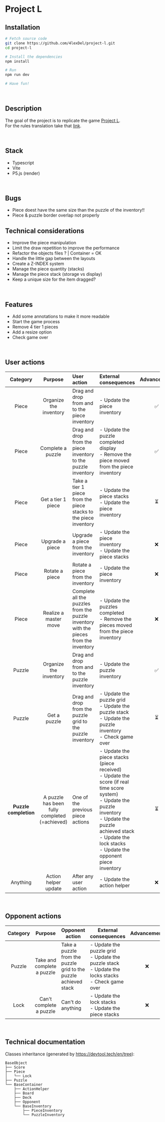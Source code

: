 # Project L

## Installation
```bash
# Fetch source code
git clone https://github.com/4lexDel/project-l.git
cd project-l
```
```bash
# Install the dependencies
npm install
```
```bash
# Run
npm run dev
```
```bash
# Have fun!
```

<br>

## Description
The goal of the project is to replicate the game [Project L](https://cdn.1j1ju.com/medias/82/ee/c6-project-l-rulebook.pdf).  
For the rules translation take that [link](https://biblio.brossard.ca/jeux_societe/regles/project_l_regles.pdf).

<br>

## Stack
- Typescript
- Vite
- P5.js (render)

<br>

## Bugs
- Piece doest have the same size than the puzzle of the inventory!!
- Piece & puzzle border overlap not properly

## Technical considerations
- Improve the piece manipulation
- Limit the draw repetition to improve the performance
- Refactor the objects files ? | Container = OK
- Handle the little gap between the layouts
- Create a Z-INDEX system
- Manage the piece quantity (stacks)
- Manage the piece stack (storage vs display)
- Keep a unique size for the item dragged?

<br>

## Features
- Add some annotations to make it more readable
- Start the game process
- Remove 4 tier 1 pieces
- Add a resize option
- Check game over

<br>

## User actions

| **Category** | **Purpose** | **User action** | **External consequences** | **Advancement** |
|:---:|:---:|:---|:---|:---:|
| Piece | Organize the inventory | Drag and drop from and to the piece inventory | - Update the piece inventory | ✅ |
| Piece | Complete a puzzle | Drag and drop from the piece inventory to the puzzle inventory | - Update the puzzle completed display<br>- Remove the piece moved from the piece inventory | ✅ |
| Piece | Get a tier 1 piece | Take a tier 1 piece from the piece stacks to the piece inventory | - Update the piece stacks<br>- Update the piece inventory | ⏳ |
| Piece | Upgrade a piece | Upgrade a piece from the inventory | - Update the piece inventory<br>- Update the piece stacks | ❌ |
| Piece | Rotate a piece | Rotate a piece from the inventory | - Update the piece inventory | ❌ |
| Piece | Realize a master move | Complete all the puzzles from the puzzle inventory with the pieces from the inventory | - Update the puzzles completed<br>- Remove the pieces moved from the piece inventory | ❌ |
| Puzzle | Organize the inventory | Drag and drop from and to the puzzle inventory | - Update the puzzle inventory | ✅ |
| Puzzle | Get a puzzle | Drag and drop from the puzzle grid to the puzzle inventory | - Update the puzzle grid<br>- Update the puzzle stack<br>- Update the puzzle inventory<br>- Check game over | ⏳ |
| **Puzzle completion** | A puzzle has been fully completed (=achieved) | One of the previous piece actions | - Update the piece stacks (piece received)<br>- Update the score (if real time score system)<br>- Update the puzzle inventory<br>- Update the puzzle achieved stack - Update the lock stacks<br>- Update the opponent piece inventory | ⏳ |
| Anything | Action helper update | After any user action | - Update the action helper | ❌ |

<br>

## Opponent actions

| **Category** | **Purpose** | **Opponent action** | **External consequences** | **Advancement** |
|:---:|:---:|---|---|:---:|
| Puzzle | Take and complete a puzzle | Take a puzzle from the puzzle grid to the puzzle achieved stack | - Update the puzzle grid<br>- Update the puzzle stack<br>- Update the locks stacks<br>- Check game over | ❌ |
| Lock | Can't complete a puzzle | Can't do anything | - Update the lock stacks<br>- Update the piece stacks | ❌ |

<br>

## Technical documentation
Classes inheritance (generated by https://devtool.tech/en/tree):  
```
BaseObject  
├── Score  
├── Piece  
│   └── Lock  
├── Puzzle  
└── BaseContainer  
    ├── ActionHelper  
    ├── Board  
    ├── Deck  
    ├── Opponent  
    └── BaseInventory  
        ├── PieceInventory  
        └── PuzzleInventory  
```